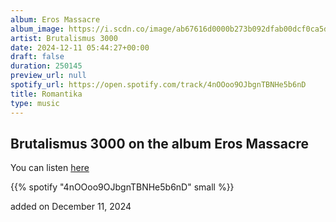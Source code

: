 ```yaml
---
album: Eros Massacre
album_image: https://i.scdn.co/image/ab67616d0000b273b092dfab00dcf0ca5daf59b8
artist: Brutalismus 3000
date: 2024-12-11 05:44:27+00:00
draft: false
duration: 250145
preview_url: null
spotify_url: https://open.spotify.com/track/4nOOoo9OJbgnTBNHe5b6nD
title: Romantika
type: music
---
```



## Brutalismus 3000 on the album Eros Massacre

You can listen [here](https://open.spotify.com/track/4nOOoo9OJbgnTBNHe5b6nD)

{{% spotify "4nOOoo9OJbgnTBNHe5b6nD" small %}}

added on December 11, 2024